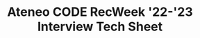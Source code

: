 ---
title: Ateneo CODE RecWeek '22-'23 Interview Tech Sheet
redirect_to: https://docs.google.com/spreadsheets/d/1472TphTd5lN09SaLTUANdhZWZkKQXTLlfED-eBVIJ4A/edit?usp=sharing
redirect_from: 
  - /RW22InterviewTechSheet
  - /rw22interviewtechsheet
---